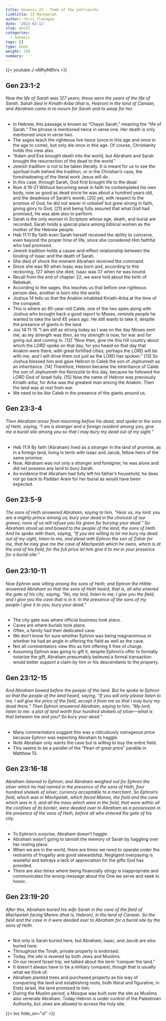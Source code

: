 ```yaml
---
title: Genesis 23 - Tomb of the patriarchs
linktitle: 23 Machpelah
author: chris_flanagan
date: '2023-02-12'
slug: gen23
categories:
  - Genesis
tags: []
type: book
weight: 230
summary: ' '
---
```


{{< youtube J-xMhyN6hrs >}}

## Gen 23:1-2

###### Now the life of Sarah was 127 years; these were the years of the life of Sarah. Sarah died in Kiriath-Arba (that is, Hebron) in the land of Canaan, and Abraham came in to mourn for Sarah and to weep for her.

* In Hebrew, this passage is known as “Chayei Sarah,” meaning the “life of Sarah.” The phrase is mentioned twice in verse one. Her death is only mentioned once in verse two.
* The sages teach the righteous live twice (once in this age and once in the age to come), but only die once in this age. Of course, Christianity holds this view also.
* “Adam and Eve brought death into the world, but Abraham and Sarah brought the resurrection of the dead to the world.”
* Jewish tradition is not to be taken literally. It is meant for us to see the spiritual truth behind the tradition, or in the Christian’s case, the foreshadowing of the literal work Jesus will do.
* In this case, through Sarah, God first brought life to the dead
* Rom 4:19-21 Without becoming weak in faith he contemplated his own body, now as good as dead since he was about a hundred years old, and the deadness of Sarah’s womb; \[20\] yet, with respect to the promise of God, he did not waver in unbelief but grew strong in faith, giving glory to God, \[21\] and being fully assured that what God had promised, He was able also to perform.
* Sarah is the only woman in Scripture whose age, death, and burial are recorded. Sarah holds a special place among biblical women as the mother of the Hebrew people.
* Heb 11:11 By faith even Sarah herself received the ability to conceive, even beyond the proper time of life, since she considered Him faithful who had promised.
* Jewish tradition holds a cause-and-effect relationship between the binding of Isaac and the death of Sarah.
* She died of shock the moment Abraham received the command.
* Since she was 90 when Isaac was born and, according to this reckoning, 127 when she died, Isaac was 37 when he was bound.
* Recall from the end of chapter 22, we were told about the birth of Rebekah.
* According to the sages, this teaches us that before one righteous person dies, another is born into the world.
* Joshua 14 tells us that the Anakim inhabited Kiriath-Arba at the time of the conquest.
* This is where an 85-year-old Caleb, one of the two spies along with Joshua who brought back a good report to Moses, reminds people he wanted to take the land 45 years ago. He still wants to take it, despite the presence of giants in the land.
* Jos 14:11-15 “I am still as strong today as I was on the day Moses sent me; as my strength was then, so my strength is now, for war and for going out and coming in. \[12\] “Now then, give me this hill country about which the LORD spoke on that day, for you heard on that day that Anakim were there, with great fortified cities; perhaps the LORD will be with me, and I will drive them out just as the LORD has spoken.” \[13\] So Joshua blessed him and gave Hebron to Caleb the son of Jephunneh as an inheritance. \[14\] Therefore, Hebron became the inheritance of Caleb the son of Jephunneh the Kenizzite to this day, because he followed the LORD God of Israel fully. \[15\] Now the name of Hebron was previously Kiriath-arba; for Arba was the greatest man among the Anakim. Then the land was at rest from war.
* We need to be like Caleb in the presence of the giants around us.

## Gen 23:3-4

###### Then Abraham arose from mourning before his dead, and spoke to the sons of Heth, saying, “I am a stranger and a foreign resident among you; give me a burial site among you so that I may bury my dead out of my sight.”

* Heb 11:9 By faith (Abraham) lived as a stranger in the land of promise, as in a foreign land, living in tents with Isaac and Jacob, fellow heirs of the same promise;
* Now, Abraham was not only a stranger and foreigner, he was alone and did not possess any land to bury Sarah.
* As evidence that Abraham had fully left his father’s household, he does not go back to Paddan Aram for her burial as would have been expected.

## Gen 23:5-9

###### The sons of Heth answered Abraham, saying to him, “Hear us, my lord: you are a mighty prince among us; bury your dead in the choicest of our graves; none of us will refuse you his grave for burying your dead.” So Abraham stood up and bowed to the people of the land, the sons of Heth. And he spoke with them, saying, “If you are willing to let me bury my dead out of my sight, listen to me, and plead with Ephron the son of Zohar for me, that he may give me the cave of Machpelah which he owns, which is at the end of his field; for the full price let him give it to me in your presence for a burial site.”

## Gen 23:10-11

###### Now Ephron was sitting among the sons of Heth; and Ephron the Hittite answered Abraham so that the sons of Heth heard, that is, all who entered the gate of his city, saying, “No, my lord, listen to me; I give you the field, and I give you the cave that is in it. In the presence of the sons of my people I give it to you; bury your dead.”

* The city gate was where official business took place.
* Caves are where burials took place.
* Often, a family had their dedicated cave.
* We don’t know for sure whether Ephron was being magnanimous or whether he had an angle in offering the field as well as the cave.
* Not all commentators view this as him offering it free of charge.
* Assuming Ephron was going to gift it, despite Ephron’s offer to formally notarize the gift, Abraham presumably believed a formal transaction would better support a claim by him or his descendants to the property.

## Gen 23:12-15

###### And Abraham bowed before the people of the land. But he spoke to Ephron so that the people of the land heard, saying, “If you will only please listen to me; I will give the price of the field, accept it from me so that I may bury my dead there.” Then Ephron answered Abraham, saying to him, “My lord, listen to me: a plot of land worth four hundred shekels of silver—what is that between me and you? So bury your dead.”

* Many commentators suggest this was a ridiculously outrageous price because Ephron was expecting Abraham to haggle.
* Note Abraham only wants the cave but is willing to buy the entire field.
* This seems to be a parallel of the “Pearl of great price” parable in Matthew 13.

## Gen 23:16-18

###### Abraham listened to Ephron; and Abraham weighed out for Ephron the silver which he had named in the presence of the sons of Heth, four hundred shekels of silver, currency acceptable to a merchant. So Ephron’s field, which was in Machpelah, which faced Mamre, the field and the cave which was in it, and all the trees which were in the field, that were within all the confines of its border, were deeded over to Abraham as a possession in the presence of the sons of Heth, before all who entered the gate of his city.

* To Ephron’s surprise, Abraham doesn’t haggle.
* Abraham wasn’t going to tarnish the memory of Sarah by haggling over her resting place.
* When we are in the world, there are times we need to operate under the restraints of frugality and good stewardship. Negligent overpaying is wasteful and betrays a lack of appreciation for the gifts God has provided.
* There are also times where being financially stingy is inappropriate and communicates the wrong message about the One we serve and seek to honor..

## Gen 23:19-20

###### After this, Abraham buried his wife Sarah in the cave of the field of Machpelah facing Mamre (that is, Hebron), in the land of Canaan. So the field and the cave in it were deeded over to Abraham for a burial site by the sons of Heth.

* Not only is Sarah buried here, but Abraham, Isaac, and Jacob are also buried here.
* Throughout the Torah, private property is endorsed.
* Today, the site is revered by both Jews and Muslims.
* On our recent Israel trip, we talked about the term “conquer the land.”
* It doesn’t always have to be a military conquest, though that is usually what we think of.
* Abraham planted trees and purchased property as his way of conquering the land and establishing roots, both literal and figurative, in Eretz Iarael, the land promised to him.
* During the Muslim period, a Mosque was built over the site as Muslims also venerate Abraham. Today Hebron is under control of the Palestinian Authority, but Jews are allowed to access the holy site.



{{< toc hide_on="xl" >}}

<script type="text/javascript">
  window.ESV_CROSSREF_OPTIONS = {
    body_background_color: 'D7E5F0',
    header_font_size: 10,
    body_font_size: 14,
    footer_font_size: 8,
    header_font_family: 'Arial',
    body_font_family: 'Times'
  };
</script>
<script src="https://static.esvmedia.org/crossref/crossref.min.js" type="text/javascript"></script> 